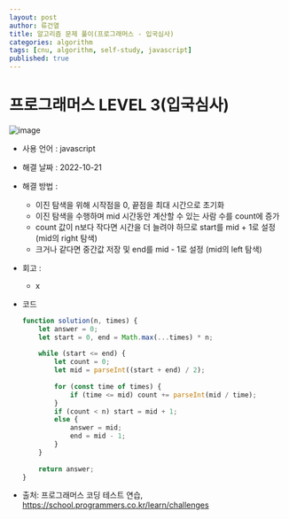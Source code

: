 ```yaml
---
layout: post
author: 류건열
title: 알고리즘 문제 풀이(프로그래머스 - 입국심사)
categories: algorithm
tags: [cnu, algorithm, self-study, javascript]
published: true
---
```


# 프로그래머스 LEVEL 3(입국심사)

  ![image](https://user-images.githubusercontent.com/34560965/197131292-58009414-3fb2-4be0-9d50-26387ac0d340.png)

  - 사용 언어 : javascript

  - 해결 날짜 : 2022-10-21

  - 해결 방법 :
    - 이진 탐색을 위해 시작점을 0, 끝점을 최대 시간으로 초기화
    - 이진 탐색을 수행하며 mid 시간동안 계산할 수 있는 사람 수를 count에 증가
    - count 값이 n보다 작다면 시간을 더 늘려야 하므로 start를 mid + 1로 설정 (mid의 right 탐색)
    - 크거나 같다면 중간값 저장 및 end를 mid - 1로 설정 (mid의 left 탐색)

  - 회고 : 
    - x
  
  - 코드

    ```javascript
    function solution(n, times) {
        let answer = 0;
        let start = 0, end = Math.max(...times) * n;
        
        while (start <= end) {
            let count = 0;
            let mid = parseInt((start + end) / 2);
            
            for (const time of times) {
                if (time <= mid) count += parseInt(mid / time); 
            }
            if (count < n) start = mid + 1;
            else {
                answer = mid;
                end = mid - 1;
            }
        }
        
        return answer;
    }
    ```
    
  - 출처: 프로그래머스 코딩 테스트 연습, https://school.programmers.co.kr/learn/challenges
